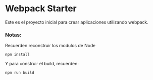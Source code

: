 # Webpack Starter


Este es el proyecto inicial para crear aplicaciones utilizando webpack.


### Notas:
Recuerden reconstruir los modulos de Node
```
npm install
```

Y para construir el build, recuerden:
```
npm run build
```